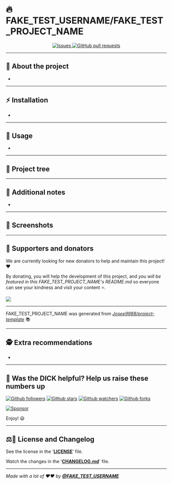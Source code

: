 <!-- markdownlint-disable MD032 MD033-->
<!-- Write your README.md file. Build something amazing! This README.md template can guide you to build your project documentation, but feel free to modify it as you wish 🥰 -->
# 🔥 **FAKE_TEST_USERNAME/FAKE_TEST_PROJECT_NAME**

<div align="center">
  <a href="https://github.com/FAKE_TEST_USERNAME/FAKE_TEST_PROJECT_NAME/issues">
    <img alt="Issues" src="https://img.shields.io/github/issues/FAKE_TEST_USERNAME/FAKE_TEST_PROJECT_NAME?color=0088ff&style=for-the-badge&logo=github"/>
  </a>
  <a href="https://github.com/FAKE_TEST_USERNAME/FAKE_TEST_PROJECT_NAME/pulls">
    <img alt="GitHub pull requests" src="https://img.shields.io/github/issues-pr/FAKE_TEST_USERNAME/FAKE_TEST_PROJECT_NAME?color=0088ff&style=for-the-badge&logo=github"/>
  </a>
</div>

---

## 🤔 **About the project**

* <!-- ... [WHY DID YOU CREATED THIS PROJECT?, MOTIVATION, PURPOSE, DESCRIPTION, OBJECTIVES, etc] -->

---

## ⚡ **Installation**

* <!-- ... [SHOW HOW YOUR PROJECT IS INSTALLED] -->

---

## 🚀 **Usage**

* <!-- ... [SHOW HOW YOUR PROJECT IS USED] -->

---

## 🌲 **Project tree**

<!-- ... [SHOW YOUR PROJECT TREE HERE IF USEFUL] -->

---

## 📝 **Additional notes**

* <!-- ... [ADD ADDITIONAL NOTES] -->

---

## 📸 **Screenshots**

<!-- ... [SOME DESCRIPTIVE IMAGES] -->

---

## 🍰 **Supporters and donators**

We are currently looking for new donators to help and maintain this project! ❤️

By donating, you will help the development of this project, and *you will be featured in this FAKE_TEST_PROJECT_NAME's README.md* so everyone can see your kindness and visit your content ⭐.

<a href="https://github.com/sponsors/FAKE_TEST_USERNAME"> <!-- MODIFY THIS LINK TO YOUR MAIN DONATING SITE IF YOU ARE NOT IN THE GITHUB SPONSORS PROGRAM -->
  <img src="https://img.shields.io/badge/Sponsor-FAKE_TEST_USERNAME/FAKE_TEST_PROJECT_NAME-blue?logo=github-sponsors&style=for-the-badge&color=red">
</a>

<!-- LINK TO YOUR DONATING PAGES HERE -->

---

FAKE_TEST_PROJECT_NAME was generated from *[Josee9988/project-template](https://github.com/Josee9988/project-template)* 📚

---

## 🕵️ Extra recommendations

* <!-- If you recommend installing anything special, or if you recommend using X thing for the good use of your project...-->

---

## 🎉 Was the DICK helpful? Help us raise these numbers up

[![Github followers](https://img.shields.io/github/followers/FAKE_TEST_USERNAME.svg?style=social)](https://github.com/FAKE_TEST_USERNAME)
[![Github stars](https://img.shields.io/github/stars/FAKE_TEST_USERNAME/FAKE_TEST_PROJECT_NAME.svg?style=social)](https://github.com/FAKE_TEST_USERNAME/FAKE_TEST_PROJECT_NAME/stargazers)
[![Github watchers](https://img.shields.io/github/watchers/FAKE_TEST_USERNAME/FAKE_TEST_PROJECT_NAME.svg?style=social)](https://github.com/FAKE_TEST_USERNAME/FAKE_TEST_PROJECT_NAME/watchers)
[![Github forks](https://img.shields.io/github/forks/FAKE_TEST_USERNAME/FAKE_TEST_PROJECT_NAME.svg?style=social)](https://github.com/FAKE_TEST_USERNAME/FAKE_TEST_PROJECT_NAME/network/members)
<!-- MODIFY THIS LINK TO YOUR MAIN DONATING SITE IF YOU ARE NOT IN THE GITHUB SPONSORS PROGRAM -->
[![Sponsor](https://img.shields.io/static/v1?label=Sponsor&message=%E2%9D%A4&logo=github-sponsors&color=red&style=social)](https://github.com/sponsors/FAKE_TEST_USERNAME)

Enjoy! 😃

---

## ⚖️📝 **License and Changelog**

See the license in the '**[LICENSE](LICENSE)**' file.

Watch the changes in the '**[CHANGELOG.md](CHANGELOG.md)**' file.

---

_Made with a lot of ❤️❤️ by **[@FAKE_TEST_USERNAME](https://github.com/FAKE_TEST_USERNAME)**_
